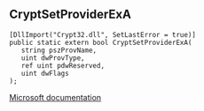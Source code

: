 ## CryptSetProviderExA

```
[DllImport("Crypt32.dll", SetLastError = true)]
public static extern bool CryptSetProviderExA(
   string pszProvName,
   uint dwProvType,
   ref uint pdwReserved,
   uint dwFlags
);
```

[Microsoft documentation](https://docs.microsoft.com/en-us/windows/win32/api/wincrypt/nf-wincrypt-cryptsetproviderexa)
